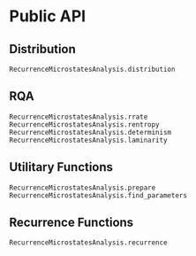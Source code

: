 # Public API

##  Distribution
```@docs
RecurrenceMicrostatesAnalysis.distribution
```

##  RQA
```@docs
RecurrenceMicrostatesAnalysis.rrate
RecurrenceMicrostatesAnalysis.rentropy
RecurrenceMicrostatesAnalysis.determinism
RecurrenceMicrostatesAnalysis.laminarity
```

##  Utilitary Functions
```@docs
RecurrenceMicrostatesAnalysis.prepare
RecurrenceMicrostatesAnalysis.find_parameters
```

##  Recurrence Functions
```@docs
RecurrenceMicrostatesAnalysis.recurrence
```